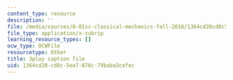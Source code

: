 ```yaml
---
content_type: resource
description: ''
file: /media/courses/8-01sc-classical-mechanics-fall-2016/1364cd20cd8c5ea7876c79baba3cefec_JTePtoM_MeM.vtt
file_type: application/x-subrip
learning_resource_types: []
ocw_type: OCWFile
resourcetype: Other
title: 3play caption file
uid: 1364cd20-cd8c-5ea7-876c-79baba3cefec
---
```

